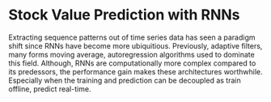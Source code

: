 # Stock Value Prediction with RNNs
Extracting sequence patterns out of time series data has seen a paradigm shift since RNNs have
become more ubiquitious. Previously, adaptive filters, many forms moving average, autoregression algorithms used to dominate this field. 
Although, RNNs are computationally more complex compared to its predessors, the performance gain makes these architectures worthwhile. Especially when the training and prediction can be decoupled as train offline, predict real-time.



